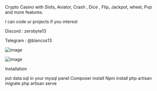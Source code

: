 Crypto Casino with Slots, Aviator, Crash , Dice , Flip, Jackpot, wheel, Pvp and more features.


I can code ur projects if you interest

Discord : zerobyte13

Telegram : @blancos13


![image](https://github.com/ZeroByte4701/Win2x/assets/94198465/2b245e31-ee56-48d1-ac5d-761c9a852fcd)

![image](https://user-images.githubusercontent.com/94198465/208200275-9d6fd2c6-0ffd-4e9d-8856-710d788830d0.png)

Installation 

put data.sql in your mysql panel
Composer install
Npm install
php artisan migrate
php artisan serve

